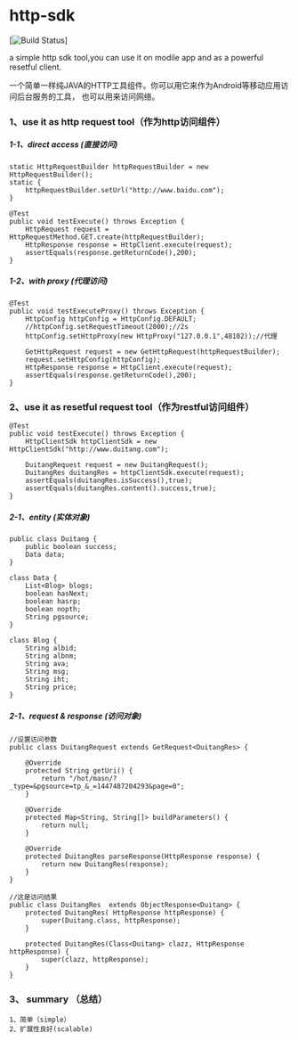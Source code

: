 # http-sdk
[![Build Status](https://travis-ci.org/cncduLee/http-sdk.svg?branch=master)]

a simple http sdk tool,you can use it on modile app and as a powerful resetful client.

一个简单一样纯JAVA的HTTP工具组件。你可以用它来作为Android等移动应用访问后台服务的工具，
也可以用来访问网络。


### 1、use it as http request tool（作为http访问组件）

##### 1-1、direct access (直接访问)

    static HttpRequestBuilder httpRequestBuilder = new HttpRequestBuilder();
    static {
        httpRequestBuilder.setUrl("http://www.baidu.com");
    }

    @Test
    public void testExecute() throws Exception {
        HttpRequest request = HttpRequestMethod.GET.create(httpRequestBuilder);
        HttpResponse response = HttpClient.execute(request);
        assertEquals(response.getReturnCode(),200);
    }
    
##### 1-2、with proxy (代理访问)
    @Test
    public void testExecuteProxy() throws Exception {
        HttpConfig httpConfig = HttpConfig.DEFAULT;
        //httpConfig.setRequestTimeout(2000);//2s
        httpConfig.setHttpProxy(new HttpProxy("127.0.0.1",48102));//代理

        GetHttpRequest request = new GetHttpRequest(httpRequestBuilder);
        request.setHttpConfig(httpConfig);
        HttpResponse response = HttpClient.execute(request);
        assertEquals(response.getReturnCode(),200);
    }

### 2、use it as resetful request tool（作为restful访问组件）

    @Test
    public void testExecute() throws Exception {
        HttpClientSdk httpClientSdk = new HttpClientSdk("http://www.duitang.com");

        DuitangRequest request = new DuitangRequest();
        DuitangRes duitangRes = httpClientSdk.execute(request);
        assertEquals(duitangRes.isSuccess(),true);
        assertEquals(duitangRes.content().success,true);
    }
    
##### 2-1、entity (实体对象)

    public class Duitang {
        public boolean success;
        Data data;
    }
    
    class Data {
        List<Blog> blogs;
        boolean hasNext;
        boolean hasrp;
        boolean nopth;
        String pgsource;
    }
    
    class Blog {
        String albid;
        String albnm;
        String ava;
        String msg;
        String iht;
        String price;
    }
##### 2-1、request & response (访问对象)
    //设置访问参数
    public class DuitangRequest extends GetRequest<DuitangRes> {
    
        @Override
        protected String getUri() {
            return "/hot/masn/?_type=&pgsource=tp_&_=1447487204293&page=0";
        }
    
        @Override
        protected Map<String, String[]> buildParameters() {
            return null;
        }
    
        @Override
        protected DuitangRes parseResponse(HttpResponse response) {
            return new DuitangRes(response);
        }
    }
    
    //这是访问结果
    public class DuitangRes  extends ObjectResponse<Duitang> {
        protected DuitangRes( HttpResponse httpResponse) {
            super(Duitang.class, httpResponse);
        }
    
        protected DuitangRes(Class<Duitang> clazz, HttpResponse httpResponse) {
            super(clazz, httpResponse);
        }
    }
    
### 3、 summary （总结）
    
    1、简单（simple）
    2、扩展性良好(scalable)
    